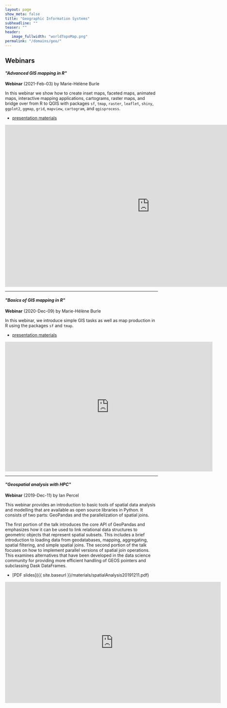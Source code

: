 ```yaml
---
layout: page
show_meta: false
title: "Geographic Information Systems"
subheadline: ""
teaser: ""
header:
   image_fullwidth: "worldTopoMap.png"
permalink: "/domains/geo/"
---
```


## Webinars

#### *"Advanced GIS mapping in R"*

**Webinar** (2021-Feb-03) by Marie-Hélène Burle

In this webinar we show how to create inset maps, faceted maps, animated maps, interactive mapping applications,
cartograms, raster maps, and bridge over from R to QGIS with packages `sf`, `tmap`, `raster`, `leaflet`, `shiny`,
`ggplot2`, `ggmap`, `grid`, `mapview`, `cartogram`, and `qgisprocess`.

* [presentation materials](https://westgrid-cli.netlify.app/webinars/adv_gis_r)

<div class="flex-video">
	<iframe width="951" height="535" src="https://www.youtube.com/embed/7QoccXWqeUs" frameborder="0"
	allow="accelerometer; autoplay; clipboard-write; encrypted-media; gyroscope; picture-in-picture"
	allowfullscreen></iframe>
</div>

---

<a name="gis-with-r"></a>
#### *"Basics of GIS mapping in R"*

**Webinar** (2020-Dec-09) by Marie-Hélène Burle

In this webinar, we introduce simple GIS tasks as well as map production in R using the packages `sf` and `tmap`.

* [presentation materials](https://westgrid-cli.netlify.app/webinars/gis_r)

<div class="flex-video">
	<iframe width="684" height="428" src="https://www.youtube.com/embed/vWwbwROqn6w" frameborder="0"
	allow="accelerometer; autoplay; clipboard-write; encrypted-media; gyroscope; picture-in-picture"
	allowfullscreen></iframe>
</div>

---

<a name="geospatial"></a>
#### *"Geospatial analysis with HPC"*

**Webinar** (2019-Dec-11) by Ian Percel

This webinar provides an introduction to basic tools of spatial data analysis and modelling that are available as open
source libraries in Python. It consists of two parts: GeoPandas and the parallelization of spatial joins.

The first portion of the talk introduces the core API of GeoPandas and emphasizes how it can be used to link relational
data structures to geometric objects that represent spatial subsets. This includes a brief introduction to loading data
from geodatabases, mapping, aggregating, spatial filtering, and simple spatial joins. The second portion of the talk
focuses on how to implement parallel versions of spatial join operations. This examines alternatives that have been
developed in the data science community for providing more efficient handling of GEOS pointers and subclassing Dask
DataFrames.

* [PDF slides]({{ site.baseurl }}/materials/spatialAnalysis20191211.pdf)

<div class="flex-video">
	<iframe width="711" height="400" src="https://www.youtube.com/embed/wRmRnVMjKXM" frameborder="0"
	allow="accelerometer; autoplay; encrypted-media; gyroscope; picture-in-picture"
	allowfullscreen></iframe>
</div>

&nbsp;
